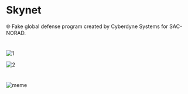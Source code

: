 # Skynet
🌐 Fake global defense program created by Cyberdyne Systems for SAC-NORAD.
#

![1](https://github.com/sourceduty/Skynet/assets/123030236/f3fb0dd7-db10-4939-b5da-a953ff1db2a5)

![2](https://github.com/sourceduty/Skynet/assets/123030236/bac0e541-8d1f-49df-a3fe-fc7cdbf1aaa9)

#

![meme](https://github.com/sourceduty/Skynet/assets/123030236/c6ff615b-fad6-4523-8642-f6809045b542)
